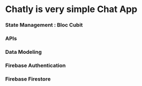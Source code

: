 # Chatly is very simple Chat App

### State Management : Bloc Cubit
### APIs
### Data Modeling
### Firebase Authentication
### Firebase Firestore
